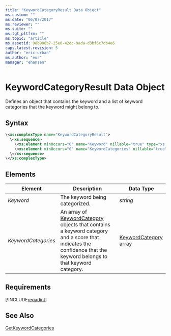 ```yaml
---
title: "KeywordCategoryResult Data Object"
ms.custom: ""
ms.date: "06/07/2017"
ms.reviewer: ""
ms.suite: ""
ms.tgt_pltfrm: ""
ms.topic: "article"
ms.assetid: 98b906b7-25e0-42dc-9ada-d3bf6c7db4e6
caps.latest.revision: 5
author: "eric-urban"
ms.author: "eur"
manager: "ehansen"
---
```

# KeywordCategoryResult Data Object
Defines an object that contains the keyword and a list of keyword categories that the keyword might belong to.

## Syntax

```xml
\<xs:complexType name="KeywordCategoryResult">
  \<xs:sequence>
    \<xs:element minOccurs="0" name="Keyword" nillable="true" type="xs:string" />
    \<xs:element minOccurs="0" name="KeywordCategories" nillable="true" type="tns:ArrayOfKeywordCategory" />
  \</xs:sequence>
\</xs:complexType>
```

## <a name="Elements"></a>Elements

|Element|Description|Data Type|
|-----------|---------------|-------------|
|*Keyword*|The keyword being categorized.|*string*|
|*KeywordCategories*|An array of [KeywordCategory](../adinsight-api/keywordcategory-data-object.md) objects that contains a keyword category and a score that indicates the confidence that the keyword belongs to that keyword category.|[KeywordCategory](../adinsight-api/keywordcategory-data-object.md) array|

## Requirements
[!INCLUDE[reqadint](../adinsight-api/includes/reqadint.md)]
## See Also
[GetKeywordCategories](../adinsight-api/getkeywordcategories-service-operation.md)

